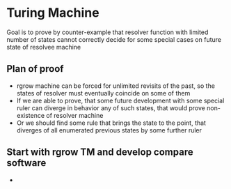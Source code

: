 # Turing Machine
Goal is to prove by counter-example that resolver function with limited number of states
cannot correctly decide for some special cases on future state of resolvee
machine

## Plan of proof
- rgrow machine can be forced for unlimited revisits of the past, so
the states of resolver must eventually coincide on some of them
- If we are able to prove, that some future development with some special
ruler can diverge in behavior any of such states, that would prove
non-existence of resolver machine
- Or we should find some rule that brings the state to the point, that diverges
of all enumerated previous states by some further ruler
## Start with rgrow TM and develop compare software
- 